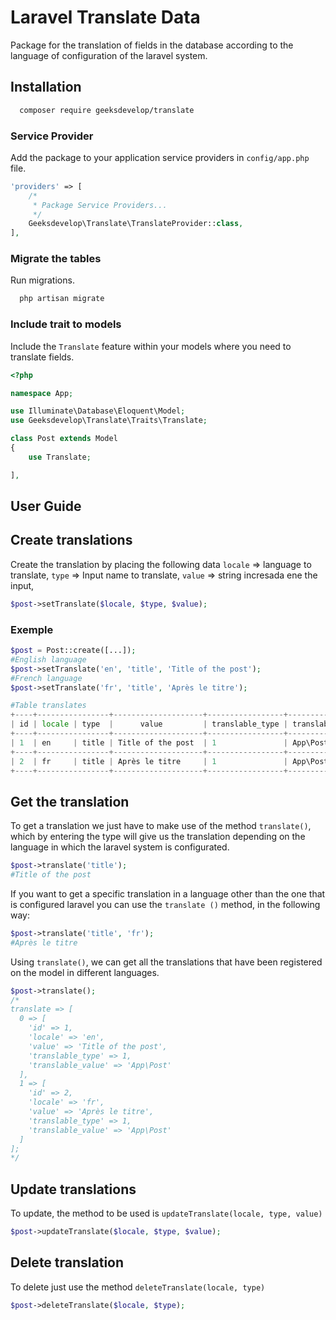 # Laravel Translate Data
Package for the translation of fields in the database according to the language of configuration of the laravel system.

## Installation
```bash
  composer require geeksdevelop/translate
```
### Service Provider

Add the package to your application service providers in `config/app.php` file.

```php
'providers' => [
    /*
     * Package Service Providers...
     */
    Geeksdevelop\Translate\TranslateProvider::class,
],
```

### Migrate the tables
Run migrations.
```bash
  php artisan migrate
```

### Include trait to models
Include the `Translate` feature within your models where you need to translate fields.

```php
<?php

namespace App;

use Illuminate\Database\Eloquent\Model;
use Geeksdevelop\Translate\Traits\Translate;

class Post extends Model
{
    use Translate;

],
```

## User Guide

## Create translations
Create the translation by placing the following data
`locale` => language to translate,
`type` => Input name to translate,
`value` => string incresada ene the input,
```php
$post->setTranslate($locale, $type, $value);
```

### Exemple
```php
$post = Post::create([...]);
#English language
$post->setTranslate('en', 'title', 'Title of the post');
#French language
$post->setTranslate('fr', 'title', 'Après le titre');

#Table translates
+----+----------------+--------------------+-----------------+------------------+
| id | locale | type  |      value         | translable_type | translable_value |
+----+----------------+--------------------+-----------------+------------------+
| 1  | en     | title | Title of the post  | 1               | App\Post         |
+----+----------------+--------------------+-----------------+------------------+
| 2  | fr     | title | Après le titre     | 1               | App\Post         |
+----+----------------+--------------------+-----------------+------------------+
```

## Get the translation
To get a translation we just have to make use of the method `translate()`, which by entering the type will give us the translation depending on the language in which the laravel system is configurated.
```php
$post->translate('title');
#Title of the post
```
If you want to get a specific translation in a language other than the one that is configured laravel you can use the `translate ()` method, in the following way:
```php
$post->translate('title', 'fr');
#Après le titre
```
Using `translate()`, we can get all the translations that have been registered on the model in different languages.
```php
$post->translate();
/*
translate => [
  0 => [
    'id' => 1,
    'locale' => 'en', 
    'value' => 'Title of the post', 
    'translable_type' => 1, 
    'translable_value' => 'App\Post'
  ],
  1 => [
    'id' => 2,
    'locale' => 'fr', 
    'value' => 'Après le titre', 
    'translable_type' => 1, 
    'translable_value' => 'App\Post'
  ]
];
*/
```

## Update translations
To update, the method to be used is `updateTranslate(locale, type, value)`
```php
$post->updateTranslate($locale, $type, $value);
```

## Delete translation
To delete just use the method `deleteTranslate(locale, type)`
```php
$post->deleteTranslate($locale, $type);
```

